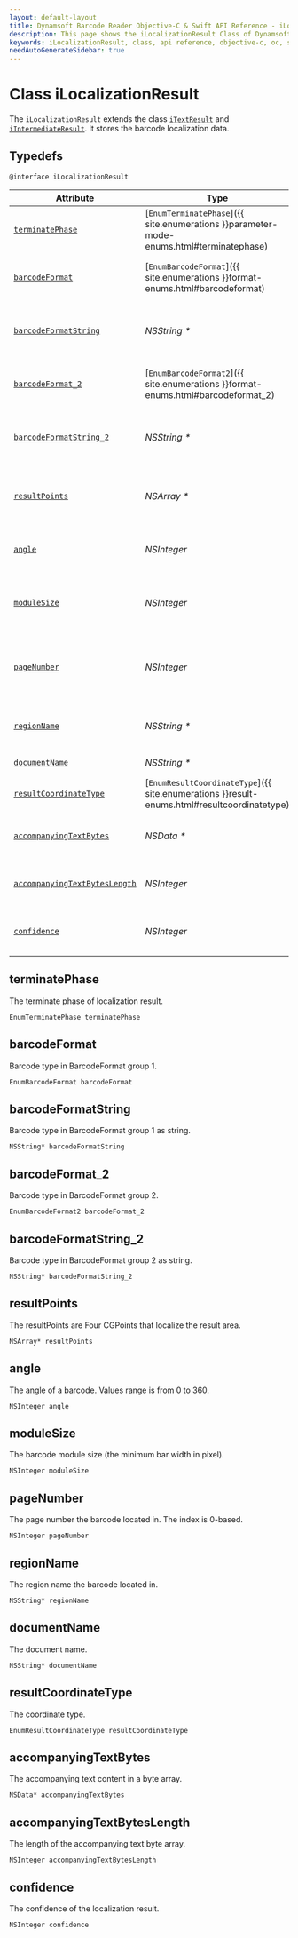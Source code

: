 ```yaml
---
layout: default-layout
title: Dynamsoft Barcode Reader Objective-C & Swift API Reference - iLocalizationResult Class
description: This page shows the iLocalizationResult Class of Dynamsoft Barcode Reader for iOS SDK.
keywords: iLocalizationResult, class, api reference, objective-c, oc, swift
needAutoGenerateSidebar: true
---
```



# Class iLocalizationResult

The `iLocalizationResult` extends the class [`iTextResult`](auxiliary-iTextResult.md) and [`iIntermediateResult`](auxiliary-iIntermediateResult.md). It stores the barcode localization data.

## Typedefs

```objc
@interface iLocalizationResult
```  

| Attribute | Type | Description |
|---------- | ---- | ----------- |
| [`terminatePhase`](#terminatephase) | [`EnumTerminatePhase`]({{ site.enumerations }}parameter-mode-enums.html#terminatephase) | The terminate phase of localization result. |
| [`barcodeFormat`](#barcodeformat) | [`EnumBarcodeFormat`]({{ site.enumerations }}format-enums.html#barcodeformat) | Barcode type in BarcodeFormat group 1. |
| [`barcodeFormatString`](#barcodeformatstring) | *NSString \** | Barcode type in BarcodeFormat group 1 as string. |
| [`barcodeFormat_2`](#barcodeformat_2 ) | [`EnumBarcodeFormat2`]({{ site.enumerations }}format-enums.html#barcodeformat_2) | Barcode type in BarcodeFormat group 2. |
| [`barcodeFormatString_2`](#barcodeformatstring_2) | *NSString \** | Barcode type in BarcodeFormat group 2 as string. |
| [`resultPoints`](#resultpoints) | *NSArray \** | The vertices coordinates information of the barcode region. |
| [`angle`](#angle) | *NSInteger* | The angle of a barcode. Values range is from 0 to 360. |
| [`moduleSize`](#modulesize) | *NSInteger* | The barcode module size (the minimum bar width in pixel). |
| [`pageNumber`](#pagenumber) | *NSInteger* | The page number the barcode located in. The index is 0-based. |
| [`regionName`](#regionname) | *NSString \** | The region name the barcode located in. |
| [`documentName`](#documentname)| *NSString \** | The document name. |
| [`resultCoordinateType`](#resultcoordinatetype) | [`EnumResultCoordinateType`]({{ site.enumerations }}result-enums.html#resultcoordinatetype) | The coordinate type. |
| [`accompanyingTextBytes`](#accompanyingtextbytes) | *NSData \** | The accompanying text content in a byte array. |
| [`accompanyingTextBytesLength`](#accompanyingtextbyteslength) | *NSInteger* | The length of the accompanying text byte array. |
| [`confidence`](#confidence) | *NSInteger* | The confidence of the localization result. |

## terminatePhase

The terminate phase of localization result.

```objc
EnumTerminatePhase terminatePhase
```

## barcodeFormat

Barcode type in BarcodeFormat group 1.

```objc
EnumBarcodeFormat barcodeFormat
```

## barcodeFormatString

Barcode type in BarcodeFormat group 1 as string.

```objc
NSString* barcodeFormatString
```

## barcodeFormat_2

Barcode type in BarcodeFormat group 2.

```objc
EnumBarcodeFormat2 barcodeFormat_2
```

## barcodeFormatString_2

Barcode type in BarcodeFormat group 2 as string.

```objc
NSString* barcodeFormatString_2
```

## resultPoints

The resultPoints are Four CGPoints that localize the result area.

```objc
NSArray* resultPoints
```

## angle

The angle of a barcode. Values range is from 0 to 360.

```objc
NSInteger angle
```

## moduleSize

The barcode module size (the minimum bar width in pixel).

```objc
NSInteger moduleSize
```

## pageNumber

The page number the barcode located in. The index is 0-based.

```objc
NSInteger pageNumber
```

## regionName

The region name the barcode located in.

```objc
NSString* regionName
```

## documentName

The document name.

```objc
NSString* documentName
```

## resultCoordinateType

The coordinate type.

```objc
EnumResultCoordinateType resultCoordinateType
```

## accompanyingTextBytes

The accompanying text content in a byte array.

```objc
NSData* accompanyingTextBytes
```

## accompanyingTextBytesLength

The length of the accompanying text byte array.

```objc
NSInteger accompanyingTextBytesLength
```

## confidence

The confidence of the localization result.

```objc
NSInteger confidence
```
